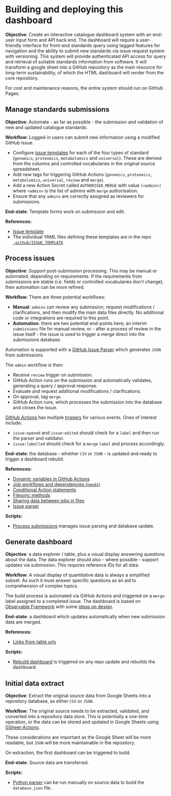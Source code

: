 # Building and deploying this dashboard

**Objective**: Create an interactive catalogue dashboard system with an end-user input form and API back end. The dashboard will require a user-friendly interface for front-end standards query using tagged features for navigation and the ability to submit new standards via issue request system with versioning. This system will provide authenticated API access for query and retrieval of suitable standards information from software. It will transform a google sheet into a GitHub repository as the main resource for long-term sustainability, of which the HTML dashboard will render from the core repository.

For cost and maintenance reasons, the entire system should run on GitHub Pages.

## Manage standards submissions

**Objective**: Automate - as far as possible - the submission and validation of new and updated catalogue standards.

**Workflow**: Logged-in users can submit new information using a modified GitHub Issue.

- Configure [issue templates](https://docs.github.com/en/communities/using-templates-to-encourage-useful-issues-and-pull-requests/configuring-issue-templates-for-your-repository) for each of the four types of standard (`genomics`, `proteomics`, `metabolomics` and `universal`). These are derived from the columns and controlled vocabularies in the original source spreadsheet.
- Add new tags for triggering GitHub Actions (`genomics`, `proteomics`, `metabolomics`, `universal`, `review` and `merge`).
- Add a new Action Secret called `AUTHORISED_MERGE` with value `[<admin>]` where `<admin>` is the list of admins with `merge` authorisation.
- Ensure that any `admins` are correctly assigned as reviewers for submissions.

**End-state**: Template forms work on submission and edit.

**References:** 
- [Issue template](https://docs.github.com/en/communities/using-templates-to-encourage-useful-issues-and-pull-requests/configuring-issue-templates-for-your-repository)
- The individual YAML files defining these templates are in the repo [`.github/ISSUE_TEMPLATE`](https://github.com/RDA-MOMSI/Dashboard/tree/main/.github/ISSUE_TEMPLATE)

## Process issues

**Objective**: Support post-submission processing. This may be manual or automated, depending on requirements. If the requirements from submissions are stable (i.e. fields or controlled vocabularies don't change), then automation can be more refined.

**Workflow**: There are three potential workflows:

- **Manual**: `admins` can review any submission, request modifications / clarifications, and then modify the main data files directly. No additional code or integrations are required to this point.
- **Automation**: there are two potential end-points here; an interim `submissions` file for manual review, or - after a process of review in the issue itself - the issue is used to trigger a merge direct into the submissions database.

Automation is supported with a [GitHub Issue Parser](https://github.com/stefanbuck/github-issue-parser) which generates `JSON` from submissions.

The `admin` workflow is then:

- Receive `review` trigger on submission.
- GitHub Action runs on the submission and automatically validates, generating a query / approval response.
- Evaluate and request additional modifications / clarifications.
- On approval, tag `merge`.
- GitHub Action runs, which processes the submission into the database and closes the issue.

[GitHub Actions](https://docs.github.com/en/actions/about-github-actions/about-continuous-integration-with-github-actions) has multiple [triggers](https://docs.github.com/en/actions/writing-workflows/choosing-when-your-workflow-runs/events-that-trigger-workflows#issues) for various events. Ones of interest include:

- `issue:opened` and `issue:edited` should check for a `label` and then run the parser and validator.
- `issue:labelled` should check for a `merge` `label` and process accordingly.

**End-state**: the database - whether `CSV` or `JSON` - is updated and ready to trigger a dashboard rebuild.

**References:** 
- [Dynamic variables in GitHub Actions](https://thomasthornton.cloud/2024/09/12/create-dynamic-environment-variables-in-github-actions/)
- [Job workflows and dependencies (`needs`)](https://github.com/actions/runner/issues/491#issuecomment-926924523)
- [Conditional Action statements](https://thomasthornton.cloud/2023/08/11/if-elseif-or-else-in-github-actions/)
- [Filesync methods](https://www.geeksforgeeks.org/node-js-fs-writefilesync-method/)
- [Sharing data between jobs in files](https://docs.github.com/en/actions/writing-workflows/choosing-what-your-workflow-does/storing-and-sharing-data-from-a-workflow?source=post_page-----b65e90f2c998--------------------------------#passing-data-between-jobs-in-a-workflow)
- [Issue parser](https://github.com/stefanbuck/github-issue-parser)

**Scripts:**
- [Process submissions](https://github.com/RDA-MOMSI/Dashboard/blob/main/process-submission.cjs) manages issue parsing and database update.

## Generate dashboard

**Objective**: a data explorer / table, plus a visual display answering questions about the data. The data explorer should also - where possible - support updates via submission. This requires reference IDs for all data.

**Workflow**: A visual display of quantitative data is always a simplified subset. As such it must answer specific questions as an aid to comprehension of complex topics.

The build process is automated via GitHub Actions and triggered on a `merge` label assigned to a completed issue. The dashboard is based on [Observable Framework](https://observablehq.com/framework/getting-started) with some [ideas on design](https://ben-tanen.com/observable-framework/experiments/gh-pages).

**End-state**: a dashboard which updates automatically when new submission data are merged.

**References**:
- [Links from table urls](https://talk.observablehq.com/t/display-hyperlinks-in-inputs-table/5947/2)

**Scripts:**
- [Rebuild dashboard](https://github.com/RDA-MOMSI/Dashboard/blob/main/rebuild-dashboard.cjs) is triggered on any repo update and rebuilds the dashboard.

## Initial data extract

**Objective**: Extract the original source data from Google Sheets into a repository database, as either `CSV` or `JSON`.

**Workflow**: The original source needs to be extracted, validated, and converted into a repository data store. This is potentially a one-time operation, or the data can be stored and updated in Google Sheets using [GSheet-Actions](https://github.com/marketplace/actions/gsheet-action).

These considerations are important as the Google Sheet will be more readable, but `JSON` will be more maintainable in the repository.

On extraction, the first dashboard can be triggered to build.

**End-state**: Source data are transferred.

**Scripts:**
- [Python parser](https://github.com/RDA-MOMSI/Dashboard/blob/main/rda-momsi-import-structure.ipynb) can be run manually on source data to build the `database.json` file.